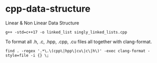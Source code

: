 # cpp-data-structure
Linear &amp; Non Linear Data Structure 

```
g++ -std=c++17 -o linked_list singly_linked_lists.cpp
```


To format all .h, .c, .hpp, .cpp, .cu files all together with clang-format.
```
find . -regex '.*\.\(cpp\|hpp\|cu\|c\|h\)' -exec clang-format -style=file -i {} \;
```
